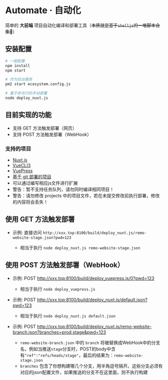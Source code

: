 # Automate · 自动化

简单的 **大前端** 项目自动化编译和部署工具（~~本质就是基于`shelljs`的一堆脚本合集🤣~~）

## 安装配置

```sh
# 一般配置
npm install
npm start

# 作为后台服务
pm2 start ecosystem.config.js

# 基于命令行的手动部署
node deploy_nuxt.js
```

## 目前实现的功能

- 支持 GET 方法触发部署（网页）
- 支持 POST 方法触发部署（WebHook）

### 支持的项目

- [Nuxt.js](./deploy_nuxt.md)
- [VueCLI3](./deploy_vuecli3.js)
- [VuePress](./deploy_vuepress.js)
- [基于 git 部署的项目](./deploy_git.js)
- 可以通过编写相应js文件进行扩展
- 警告：暂不支持任务队列，请勿同时编译相同项目！
- 警告：请勿修改 projects 中的项目文件，若在未提交修改前执行部署，修改的内容将会丢失！

## 使用 GET 方法触发部署

- 示例: 直接访问 `http://xxx.top:8100/build/deploy_nuxt.js/remo-website-stage.json?pwd=123`

  - 相当于执行 `node deploy_nuxt.js remo-website-stage.json`

## 使用 POST 方法触发部署（WebHook）


- 示例: POST http://xxx.top:8100/build/deploy_vuepress.js/0?pwd=123

  - 相当于执行 `node deploy_vuepress.js`


- 示例: POST http://xxx.top:8100/build/deploy_nuxt.js/default.json?pwd=123

  - 相当于执行 `node deploy_nuxt.js default.json`

- 示例: POST http://xxx.top:8100/build/deploy_nuxt.js/remo-website-branch.json?branches=prod,stage&pwd=123

  - `remo-website-branch.json` 中的 `branch` 将被替换成WebHook中的分支名，例如当推送`stage`分支时，POST的body中含有`"ref":"refs/heads/stage"`，最后的结果为：`remo-website-stage.json`
  - `branches` 包含了你想构建哪几个分支，用半角逗号隔开。这些分支必须有对应的json配置文件，如果推送的分支不在这里面，则不执行构建